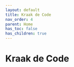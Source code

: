 ```yaml
---
layout: default
title: Kraak de Code
nav_order: 4
parent: Home
has_toc: false
has_children: true
---
```


# Kraak de Code